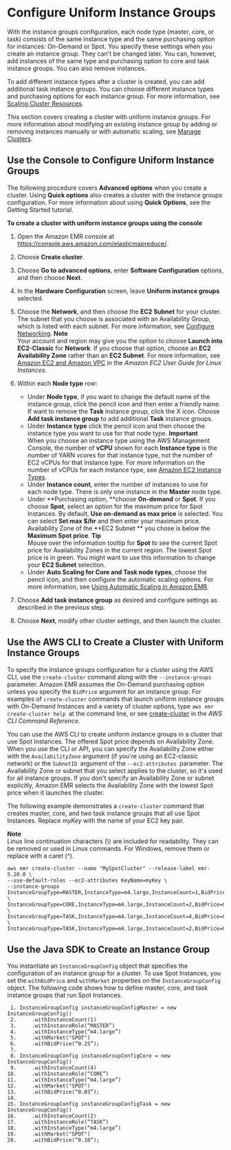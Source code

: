 # Configure Uniform Instance Groups<a name="emr-uniform-instance-group"></a>

With the instance groups configuration, each node type \(master, core, or task\) consists of the same instance type and the same purchasing option for instances: On\-Demand or Spot\. You specify these settings when you create an instance group\. They can't be changed later\. You can, however, add instances of the same type and purchasing option to core and task instance groups\. You can also remove instances\.

To add different instance types after a cluster is created, you can add additional task instance groups\. You can choose different instance types and purchasing options for each instance group\. For more information, see [Scaling Cluster Resources](emr-scale-on-demand.md)\.

This section covers creating a cluster with uniform instance groups\. For more information about modifying an existing instance group by adding or removing instances manually or with automatic scaling, see [Manage Clusters](emr-manage.md)\.

## Use the Console to Configure Uniform Instance Groups<a name="emr-uniform-instance-group-console"></a>

The following procedure covers **Advanced options** when you create a cluster\. Using **Quick options** also creates a cluster with the instance groups configuration\. For more information about using **Quick Options**, see the Getting Started tutorial\.

**To create a cluster with uniform instance groups using the console**

1. Open the Amazon EMR console at [https://console\.aws\.amazon\.com/elasticmapreduce/](https://console.aws.amazon.com/elasticmapreduce/)\.

1. Choose **Create cluster**\.

1. Choose **Go to advanced options**, enter **Software Configuration** options, and then choose **Next**\.

1. In the **Hardware Configuration** screen, leave **Uniform instance groups** selected\.

1. Choose the **Network**, and then choose the **EC2 Subnet** for your cluster\. The subnet that you choose is associated with an Availability Group, which is listed with each subnet\. For more information, see [Configure Networking](emr-plan-vpc-subnet.md)\.
**Note**  
Your account and region may give you the option to choose **Launch into EC2\-Classic** for **Network**\. If you choose that option, choose an **EC2 Availability Zone** rather than an **EC2 Subnet**\. For more information, see [Amazon EC2 and Amazon VPC](http://docs.aws.amazon.com/AWSEC2/latest/UserGuide/using-vpc.html) in the *Amazon EC2 User Guide for Linux Instances*\.

1. Within each **Node type** row:
   + Under **Node type**, if you want to change the default name of the instance group, click the pencil icon and then enter a friendly name\. If want to remove the **Task** instance group, click the X icon\. Choose **Add task instance group** to add additional **Task** instance groups\.
   + Under **Instance type** click the pencil icon and then choose the instance type you want to use for that node type\.
**Important**  
When you choose an instance type using the AWS Management Console, the number of **vCPU** shown for each **Instance type** is the number of YARN vcores for that instance type, not the number of EC2 vCPUs for that instance type\. For more information on the number of vCPUs for each instance type, see [Amazon EC2 Instance Types](https://aws.amazon.com/ec2/instance-types/)\.
   + Under **Instance count**, enter the number of instances to use for each node type\. There is only one instance in the **Master** node type\.
   + Under **Purchasing option, **choose **On\-demand** or **Spot**\. If you choose **Spot**, select an option for the maximum price for Spot Instances\. By default, **Use on\-demand as max price** is selected\. You can select **Set max $/hr** and then enter your maximum price\. Availability Zone of the **EC2 Subnet ** you chose is below the **Maximum Spot price**\.
**Tip**  
Mouse over the information tooltip for **Spot** to see the current Spot price for Availability Zones in the current region\. The lowest Spot price is in green\. You might want to use this information to change your **EC2 Subnet** selection\.
   + Under **Auto Scaling for Core and Task node types**, choose the pencil icon, and then configure the automatic scaling options\. For more information, see [Using Automatic Scaling in Amazon EMR](emr-automatic-scaling.md)\.

1. Choose **Add task instance group** as desired and configure settings as described in the previous step\.

1. Choose **Next**, modify other cluster settings, and then launch the cluster\.

## Use the AWS CLI to Create a Cluster with Uniform Instance Groups<a name="emr-uniform-instance-group-cli"></a>

To specify the instance groups configuration for a cluster using the AWS CLI, use the `create-cluster` command along with the `--instance-groups` parameter\. Amazon EMR assumes the On\-Demand purchasing option unless you specify the `BidPrice` argument for an instance group\. For examples of `create-cluster` commands that launch uniform instance groups with On\-Demand Instances and a variety of cluster options, type `aws emr create-cluster help `at the command line, or see [create\-cluster](http://docs.aws.amazon.com/cli/latest/reference/emr/create-cluster.html) in the *AWS CLI Command Reference*\.

You can use the AWS CLI to create uniform instance groups in a cluster that use Spot Instances\. The offered Spot price depends on Availability Zone\. When you use the CLI or API, you can specify the Availability Zone either with the `AvailabilityZone` argument \(if you're using an EC2\-classic network\) or the `SubnetID `argument of the `--ec2-attributes `parameter\. The Availability Zone or subnet that you select applies to the cluster, so it's used for all instance groups\. If you don't specify an Availability Zone or subnet explicitly, Amazon EMR selects the Availability Zone with the lowest Spot price when it launches the cluster\.

The following example demonstrates a `create-cluster` command that creates master, core, and two task instance groups that all use Spot Instances\. Replace *myKey* with the name of your EC2 key pair\. 

**Note**  
Linux line continuation characters \(\\\) are included for readability\. They can be removed or used in Linux commands\. For Windows, remove them or replace with a caret \(^\)\.

```
aws emr create-cluster --name "MySpotCluster" --release-label emr-5.20.0 \
--use-default-roles --ec2-attributes KeyName=myKey \
--instance-groups InstanceGroupType=MASTER,InstanceType=m4.large,InstanceCount=1,BidPrice=0.25 \
InstanceGroupType=CORE,InstanceType=m4.large,InstanceCount=2,BidPrice=0.03 \
InstanceGroupType=TASK,InstanceType=m4.large,InstanceCount=4,BidPrice=0.03 \
InstanceGroupType=TASK,InstanceType=m4.large,InstanceCount=2,BidPrice=0.04
```

## Use the Java SDK to Create an Instance Group<a name="emr-instance-group-sdk"></a>

You instantiate an `InstanceGroupConfig` object that specifies the configuration of an instance group for a cluster\. To use Spot Instances, you set the `withBidPrice` and `withMarket` properties on the `InstanceGroupConfig` object\. The following code shows how to define master, core, and task instance groups that run Spot Instances\.

```
 1. InstanceGroupConfig instanceGroupConfigMaster = new InstanceGroupConfig()
 2. 	.withInstanceCount(1)
 3. 	.withInstanceRole(“MASTER”)
 4. 	.withInstanceType(“m4.large”)
 5. 	.withMarket("SPOT")
 6. 	.withBidPrice(“0.25”); 
 7. 	
 8. InstanceGroupConfig instanceGroupConfigCore = new InstanceGroupConfig()
 9. 	.withInstanceCount(4)
10. 	.withInstanceRole(“CORE”)
11. 	.withInstanceType(“m4.large”)
12. 	.withMarket("SPOT")
13. 	.withBidPrice(“0.03”);
14. 	
15. InstanceGroupConfig instanceGroupConfigTask = new InstanceGroupConfig()
16. 	.withInstanceCount(2)
17. 	.withInstanceRole(“TASK”)
18. 	.withInstanceType(“m4.large”)
19. 	.withMarket("SPOT")
20. 	.withBidPrice(“0.10”);
```